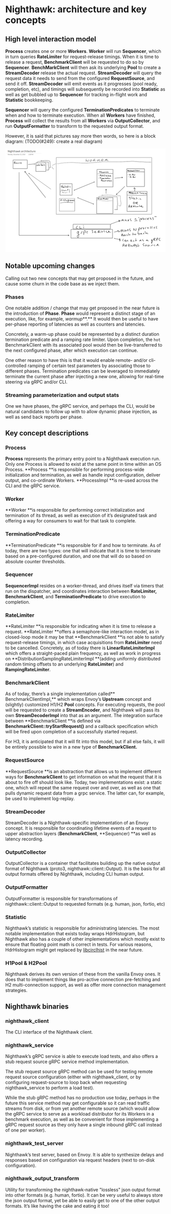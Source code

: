 # Nighthawk: architecture and key concepts

## High level interaction model

**Process** creates one or more **Workers**. **Worker** will run **Sequencer**,
which in turn queries **RateLimiter** for request-release timings. When it is
time to release a request, **BenchmarkClient** will be requested to do so by
**Sequencer**. **BenchMarkClient** will then ask its underlying **Pool** to
create a **StreamDecoder** release the actual request. **StreamDecoder** will
query the request data it needs to send from the configured **RequestSource**,
and send it off. **StreamDecoder** will emit events as it progresses (pool
ready, completion, etc), and timings will subsequently be recorded into
**Statistic** as well as get bubbled up to **Sequencer** for tracking in-flight
work and **Statistic** bookkeeping.

**Sequencer** will query the configured **TerminationPredicates** to terminate
when and how to terminate execution. When all **Workers** have finished,
**Process** will collect the results from all **Workers** via
**OutputCollector**, and run **OutputFormatter** to transform to the requested
output format.

However, it is said that pictures say more then words, so here is a block
diagram:
(TODO(#249): create a real diagram)

![Draft diagram](draft-high-level-diagram.png)


## Notable upcoming changes

Calling out two new concepts that may get proposed in the future, and cause some
churn in the code base as we inject them.

### Phases

One notable addition / change that may get proposed in the near future is the
introduction of **Phase**. **Phase** would represent a distinct stage of an
execution, like, for example, *warmup***.** It would then be useful to have
per-phase reporting of latencies as well as counters and latencies.

Concretely, a warm-up phase could be represented by a distinct duration
termination predicate and a ramping rate limiter. Upon completion, the `hot`
BenchmarkClient with its associated pool would then be live-transferred to the
next configured phase, after which execution can continue.

One other reason to have this is that it would enable remote- and/or cli-
controlled ramping of certain test parameters by associating those to different
phases. Termination predicates can be leveraged to immediately terminate the
current phase after injecting a new one, allowing for real-time steering via
gRPC and/or CLI.

### Streaming parameterization and output stats

One we have phases, the gRPC service, and perhaps the CLI, would be natural
candidates to follow up with to allow dynamic phase injection, as well as send
back reports per phase.

## Key concept descriptions

### Process

**Process** represents the primary entry point to a Nighthawk execution run.
Only one Process is allowed to exist at the same point in time within an OS
Process. **Process **is responsible for performing process-wide initialization
and termination, as well as handle input configuration, deliver output, and
co-ordinate Workers. **ProcessImpl **is re-used across the CLI and the gRPC
service.

### Worker

**Worker **is responsible for performing correct initialization and termination
of its thread, as well as execution of it’s designated task and offering a way
for consumers to wait for that task to complete.

### TerminationPredicate

**TerminationPredicate **is responsible for if and how to terminate. As of
today, there are two types: one that will indicate that it is time to terminate
based on a pre-configured duration, and one that will do so based on absolute
counter thresholds.

### Sequencer

**SequencerImpl** resides on a worker-thread, and drives itself via timers that
run on the dispatcher, and coordinates interaction between **RateLimiter,**
**BenchmarkClient**, and **TerminationPredicate** to drive execution to
completion.

### RateLimiter

**RateLimiter **is responsible for indicating when it is time to release a
request. **RateLimiter **offers a semaphore-like interaction model, as in
closed-loop mode it may be that **BenchmarkClient **is not able to satisfy
request-release timings, in which case acquisitions from **RateLimiter** need to
be cancelled. Concretely, as of today there is **LinearRateLimiterImpl** which
offers a straight-paced plain frequency, as well as work in progress on
**DistributionSamplingRateLimiterImpl **(adding uniformly distributed random
timing offsets to an underlying **RateLimiter**) and **RampingRateLimiter**.

### BenchmarkClient

As of today, there’s a single implementation called** BenchmarkClientImpl,**
which wraps Envoy’s **Upstream** concept and (slightly) customized H1/H2
**Pool** concepts. For executing requests, the pool will be requested to create
a **StreamEncoder**, and Nighthawk will pass its own **StreamDecoderImpl** into
that as an argument. The integration surface between **BenchmarkClient **is
defined via **BenchmarkClient::tryStartRequest()** and a callback specification
which will be fired upon completion of a successfully started request.

For H3, it is anticipated that it will fit into this model, but if all else
fails, it will be entirely possible to wire in a new type of
**BenchmarkClient.**

### RequestSource

**RequestSource **is an abstraction that allows us to implement different ways
for **BenchmarkClient** to get information on what the request that it is about
to fire off should look like. Today, two implementations exist: a static one,
which will repeat the same request over and over, as well as one that pulls
dynamic request data from a grpc service. The latter can, for example, be used
to implement log-replay.

### StreamDecoder

StreamDecoder is a Nighthawk-specific implementation of an Envoy concept. It is
responsible for coordinating lifetime events of a request to upper abstraction
layers (**BenchmarkClient**, **Sequencer) **as well as latency recording.

### OutputCollector

OutputCollector is a container that facilitates building up the native output
format of Nighthawk (proto3, nighthawk::client::Output). It is the basis for all
output formats offered by Nighthawk, including CLI human output.

### OutputFormatter

OutputFormatter is responsible for transformations of nighthawk::client::Output
to requested formats (e.g. human, json, fortio, etc)

### Statistic

Nighthawk’s statistic is responsible for administrating latencies. The most
notable implementation that exists today wraps HdrHistogram, but Nighthawk also
has a couple of other implementations which mostly exist to ensure that floating
point math is correct in tests. For various reasons, HdrHistogram might get
replaced by [libcirclhist](https://github.com/envoyproxy/nighthawk/issues/115)
in the near future.

### H1Pool & H2Pool

Nighthawk derives its own version of these from the vanilla Envoy ones. It does
that to implement things like pro-active connection pre-fetching and H2
multi-connection support, as well as offer more connection management
strategies.

## Nighthawk binaries

### nighthawk_client

The CLI interface of the Nighthawk client.

### nighthawk_service

Nighthawk’s gRPC service is able to execute load tests, and also offers a stub
request source gRPC service method implementation.

The stub request source gRPC method can be used for testing remote request
source configuration (either with nighthawk_client, or by configuring
request-source to loop back when requesting nighthawk_service to perform a load
test).

While the stub gRPC method has no production use today, perhaps in the future
this service method may get configurable so it can read traffic streams from
disk, or from yet another remote source (which would allow the gRPC service to
serve as a workload distributor for its Workers in a benchmark execution, as
well as be convenient for those implementing a gRPC request source as they only
have a single inbound gRPC call instead of one per worker).

### nighthawk_test_server

Nighthawk’s test server, based on Envoy. It is able to synthesize delays and
responses based on configuration via request headers (next to on-disk
configuration).

### nighthawk_output_transform

Utility for transforming the nighthawk-native "lossless" json output format into
other formats (e.g. human, fortio). It can be very useful to always store the
json output format, yet be able to easily get to one of the other output
formats. It’s like having the cake and eating it too!
